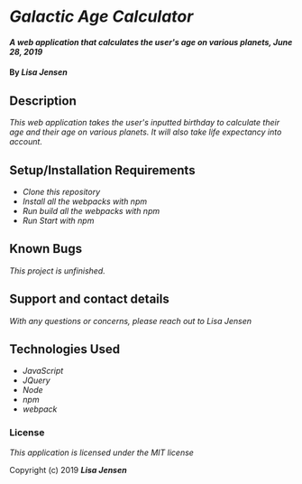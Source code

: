 # _Galactic Age Calculator_

#### _A web application that calculates the user's age on various planets, June 28, 2019_

#### By _**Lisa Jensen**_

## Description

_This web application takes the user's inputted birthday to calculate their age and their age on various planets. It will also take life expectancy into account._

## Setup/Installation Requirements

* _Clone this repository_
* _Install all the webpacks with npm_
* _Run build all the webpacks with npm_
* _Run Start with npm_


## Known Bugs

_This project is unfinished._

## Support and contact details

_With any questions or concerns, please reach out to Lisa Jensen_

## Technologies Used

* _JavaScript_
* _JQuery_
* _Node_
* _npm_
* _webpack_


### License

*This application is licensed under the MIT license*

Copyright (c) 2019 **_Lisa Jensen_**
